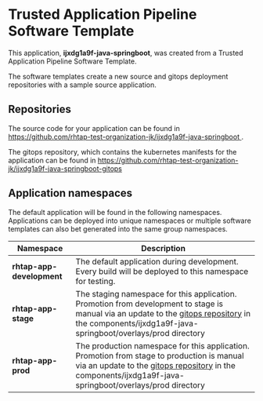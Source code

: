 # Trusted Application Pipeline Software Template

This application, **ijxdg1a9f-java-springboot**, was created from a Trusted Application Pipeline Software Template.

The software templates create a new source and gitops deployment repositories with a sample source application. 

## Repositories

The source code for your application can be found in [https://github.com/rhtap-test-organization-jk/ijxdg1a9f-java-springboot ](https://github.com/rhtap-test-organization-jk/ijxdg1a9f-java-springboot ).
 
The gitops repository, which contains the kubernetes manifests for the application can be found in 
[https://github.com/rhtap-test-organization-jk/ijxdg1a9f-java-springboot-gitops ](https://github.com/rhtap-test-organization-jk/ijxdg1a9f-java-springboot-gitops ) 

## Application namespaces 

The default application will be found in the following namespaces. Applications can be deployed into unique namespaces or multiple software templates can also bet generated into the same group namespaces.  

|  Namespace   |  Description   |  
| -------- | -------- |   
| **rhtap-app-development** | The default application during development. Every build will be deployed to this namespace for testing. | 
| **rhtap-app-stage** | The staging namespace for this application. Promotion from development to stage is manual via an update to the [gitops repository](https://github.com/rhtap-test-organization-jk/ijxdg1a9f-java-springboot-gitops ) in the components/ijxdg1a9f-java-springboot/overlays/prod directory |  
| **rhtap-app-prod** | The production namespace for this application. Promotion from stage to production is manual via an update to the [gitops repository](https://github.com/rhtap-test-organization-jk/ijxdg1a9f-java-springboot-gitops ) in the components/ijxdg1a9f-java-springboot/overlays/prod directory | 